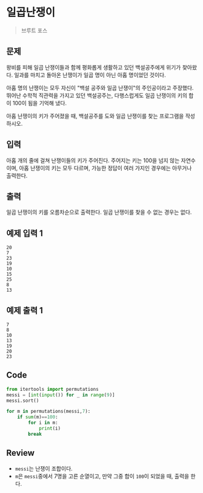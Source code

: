 # 일곱난쟁이

> 브루트 포스

## 문제

왕비를 피해 일곱 난쟁이들과 함께 평화롭게 생활하고 있던 백설공주에게 위기가 찾아왔다. 일과를 마치고 돌아온 난쟁이가 일곱 명이 아닌 아홉 명이었던 것이다.

아홉 명의 난쟁이는 모두 자신이 "백설 공주와 일곱 난쟁이"의 주인공이라고 주장했다. 뛰어난 수학적 직관력을 가지고 있던 백설공주는, 다행스럽게도 일곱 난쟁이의 키의 합이 100이 됨을 기억해 냈다.

아홉 난쟁이의 키가 주어졌을 때, 백설공주를 도와 일곱 난쟁이를 찾는 프로그램을 작성하시오.

## 입력

아홉 개의 줄에 걸쳐 난쟁이들의 키가 주어진다. 주어지는 키는 100을 넘지 않는 자연수이며, 아홉 난쟁이의 키는 모두 다르며, 가능한 정답이 여러 가지인 경우에는 아무거나 출력한다.

## 출력

일곱 난쟁이의 키를 오름차순으로 출력한다. 일곱 난쟁이를 찾을 수 없는 경우는 없다.

## 예제 입력 1 

```
20
7
23
19
10
15
25
8
13
```

## 예제 출력 1 

```
7
8
10
13
19
20
23
```

## Code

```python
from itertools import permutations
messi = [int(input()) for _ in range(9)]
messi.sort()

for m in permutations(messi,7):
    if sum(m)==100:
        for i in m:
            print(i)
        break
```

## Review

- `messi`는 난쟁이 조합이다.
- `m`은 `messi`중에서 7명을 고른 순열이고, 만약 그중 합이 `100`이 되었을 때, 출력을 한다. 

